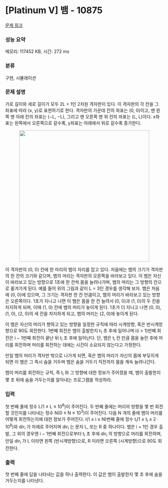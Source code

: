 # [Platinum V] 뱀 - 10875 

[문제 링크](https://www.acmicpc.net/problem/10875) 

### 성능 요약

메모리: 117452 KB, 시간: 272 ms

### 분류

구현, 시뮬레이션

### 문제 설명

<p>가로 길이와 세로 길이가 모두 2L + 1인 2차원 격자판이 있다. 이 격자판의 각 칸을 그 좌표에 따라 (x, y)로 표현하기로 한다. 격자판의 가운데 칸의 좌표는 (0, 0)이고, 맨 왼쪽 맨 아래 칸의 좌표는 (−L, −L), 그리고 맨 오른쪽 맨 위 칸의 좌표는 (L, L)이다. x좌표는 왼쪽에서 오른쪽으로 갈수록, y좌표는 아래에서 위로 갈수록 증가한다.</p>

<p style="text-align: center;"><img alt="" src="https://onlinejudgeimages.s3-ap-northeast-1.amazonaws.com/problem/10875/snake_start.png" style="height:417px; width:414px"></p>

<p>이 격자판의 (0, 0) 칸에 한 마리의 뱀이 자리를 잡고 있다. 처음에는 뱀의 크기가 격자판의 한 칸의 크기와 같으며, 뱀의 머리는 격자판의 오른쪽을 바라보고 있다. 이 뱀은 자신이 바라보고 있는 방향으로 1초에 한 칸씩 몸을 늘려나가며, 뱀의 머리는 그 방향의 칸으로 옮겨가게 된다. 예를 들어 위의 그림과 같이 L = 3인 경우를 생각해 보자. 뱀은 처음에 (0, 0)에 있으며, 그 크기는 격자판 한 칸 만큼이고, 뱀의 머리가 바라보고 있는 방향은 오른쪽이다. 1초가 지나고 나면 이 뱀은 몸을 한 칸 늘려서 (0, 0)과 (1, 0)의 두 칸을 차지하게 되며, 이때 (1, 0) 칸에 뱀의 머리가 놓이게 된다. 1초가 더 지나고 나면 (0, 0), (1, 0), (2, 0)의 세 칸을 차지하게 되고, 뱀의 머리는 (2, 0)에 놓이게 된다.</p>

<p>이 뱀은 자신의 머리가 향하고 있는 방향을 일정한 규칙에 따라 시계방향, 혹은 반시계방향으로 90도 회전한다. 1번째 회전은 뱀이 출발한지 t<sub>1</sub> 초 후에 일어나며 i(i > 1)번째 회전은 i − 1번째 회전이 끝난 뒤 t<sub>i</sub> 초 후에 일어난다. 단, 뱀은 t<sub>i</sub> 칸 만큼 몸을 늘린 후에 머리를 회전하며 머리를 회전하는 데에는 시간이 소요되지 않는다고 가정한다.</p>

<p>만일 뱀의 머리가 격자판 밖으로 나가게 되면, 혹은 뱀의 머리가 자신의 몸에 부딪히게 되면 이 뱀은 그 즉시 숨을 거두며 뱀은 숨을 거두기 직전까지 몸을 계속 늘려나간다.</p>

<p>뱀이 머리를 회전하는 규칙, 즉 t<sub>i</sub> 와 그 방향에 대한 정보가 주어졌을 때, 뱀이 출발한지 몇 초 뒤에 숨을 거두는지를 알아내는 프로그램을 작성하라.</p>

### 입력 

 <p>첫 번째 줄에 정수 L(1 ≤ L ≤ 10<sup>8</sup>)이 주어진다. 두 번째 줄에는 머리의 방향을 몇 번 회전할 것인지를 나타내는 정수 N(0 ≤ N ≤ 10<sup>3</sup>)이 주어진다. 다음 N 개의 줄에 뱀이 머리를 어떻게 회전하는지에 대한 정보가 주어진다. i(1 ≤ i ≤ N)번째 줄에 정수 t<sub>i</sub>(1 ≤ t<sub>i</sub> ≤ 2 · 10<sup>8</sup>)와 dir<sub>i</sub> 가 차례로 주어지며 dir<sub>i</sub> 는 문자 L, 또는 R 중 하나이다. 뱀은 i = 1인 경우 출발, 그 외의 경우엔 i − 1번째 회전으로부터 t<sub>i</sub> 초 후에 dir<sub>i</sub> 의 방향으로 머리를 회전하며, 만일 dir<sub>i</sub> 가 L 이라면 왼쪽 (반시계방향)으로, R 이라면 오른쪽 (시계방향)으로 90도 회전한다.</p>

### 출력 

 <p>첫 번째 줄에 답을 나타내는 값을 하나 출력한다. 이 값은 뱀이 출발한지 몇 초 후에 숨을 거두는지를 나타낸다.</p>

